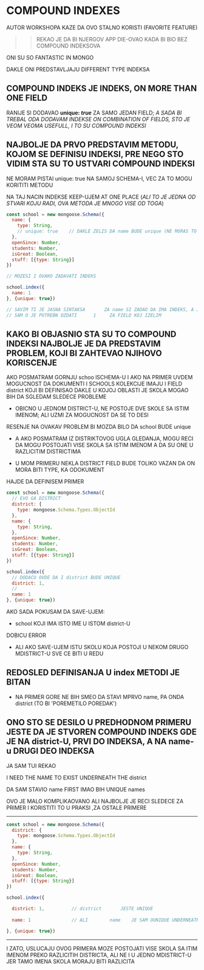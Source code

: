 # COMPOUND INDEXES

AUTOR WORKSHOPA KAZE DA OVO STALNO KORISTI (FAVORITE FEATURE)

>> REKAO JE DA BI NJERGOV APP DIE-OVAO KADA BI BIO BEZ COMPOUND INDEKSOVA

ONI SU SO FANTASTIC IN MONGO

DAKLE ONI PREDSTAVLJAJU DIFFERENT TYPE INDEKSA

## COMPOUND INDEKS JE INDEKS, ON MORE THAN ONE FIELD

RANIJE SI DODAVAO **unique: *true*** ZA SAMO JEDAN FIELD; *A SADA BI TREBAL ODA DODAVAM INDEKSE ON COMBINATION OF FIELDS, STO JE VEOM VEOMA USEFULL, I TO SU COMPOUND INDEKSI*

## NAJBOLJE DA PRVO PREDSTAVIM METODU, KOJOM SE DEFINISU INDEKSI, PRE NEGO STO VIDIM STA SU TO USTVARI COMPOUND INDEKSI

NE MORAM PISTAI unique: true NA SAMOJ SCHEMA-I, VEC ZA TO MOGU KORITITI METODU

NA TAJ NACIN INDEKSE KEEP-UJEM AT ONE PLACE (*ALI TO JE JEDNA OD STVARI KOJU RADI, OVA METODA JE MNOGO VISE OD TOGA*)

```javascript
const school = new mongoose.Schema({
  name: {
    type: String,
    // unique: true    // DAKLE ZELIS DA name BUDE unique (NE MORAS TO OVDE DEFINISATI)
  },
  openSince: Number,
  students: Number,
  isGreat: Boolean,
  stuff: [{type: String}]
})

// MOZESI I OVAKO ZADAVATI INDEKS

school.index({
  name: 1
}, {unique: true})

// SAVIM TI JE JASNA SINTAKSA       ZA name SI ZADAO DA IMA INDEKS, A JASNO TI JE DA SI TO MOGAO URADITI ZA VISE FIELD-OVA
// SAM O JE POTREBN OZDATI      1     ZA FIELD KOJ IZELIM 

```

## KAKO BI OBJASNIO STA SU TO COMPOUND INDEKSI NAJBOLJE JE DA PREDSTAVIM PROBLEM, KOJI BI ZAHTEVAO NJIHOVO KORISCENJE

AKO POSMATRAM GORNJU schoo lSCHEMA-U I AKO NA PRIMER UVDEM MOGUCNOST DA DOKUMENTI I SCHOOLS KOLEKCIJE IMAJU I FIELD district KOJI BI DEFINISAO DAKLE U KOJOJ OBLASTI JE SKOLA MOGAO BIH DA SGLEDAM SLEDECE PROBLEME

- OBICNO U JEDNOM DISTRICT-U, NE POSTOJE DVE SKOLE SA ISTIM IMENOM; ALI UZMI ZA MOGUCNOST DA SE TO DESI

RESENJE NA OVAKAV PROBLEM BI MOZDA BILO DA school BUDE unique

- A AKO POSMATRAM IZ DISTRIKTOVOG UGLA GLEDANJA, MOGU RECI DA MOGU POSTOJATI VISE SKOLA SA ISTIM IMENOM A DA SU ONE U RAZLICITIM DISTRICTIMA

- U MOM PRIMERU NEKLA DISTRICT FIELD BUDE TOLIKO VAZAN DA ON MORA BITI TYPE, KA ODOKUMENT

HAJDE DA DEFINISEM PRIMER

```javascript
const school = new mongoose.Schema({
  // EVO GA DISTRICT
  district: {
    type: mongoose.Schema.Types.ObjectId
  },
  name: {
    type: String,
  },
  openSince: Number,
  students: Number,
  isGreat: Boolean,
  stuff: [{type: String}]
})

school.index({
  // DODACU OVDE DA I district BUDE UNIQUE
  district: 1,
  //
  name: 1
}, {unique: true})
```

AKO SADA POKUSAM DA SAVE-UJEM:

- school KOJI IMA ISTO IME U ISTOM district-U

DOBICU ERROR

- ALI AKO SAVE-UJEM ISTU SKOLU KOJA POSTOJI U NEKOM DRUGO MDISTRICT-U SVE CE BITI U REDU

## REDOSLED DEFINISANJA U index METODI JE BITAN

- NA PRIMER GORE NE BIH SMEO DA STAVI MPRVO name, PA ONDA district (TO BI 'POREMETILO POREDAK')

## ONO STO SE DESILO U PREDHODNOM PRIMERU JESTE DA JE STVOREN COMPOUND INDEKS GDE JE NA district-U, PRVI DO INDEKSA, A NA name-u DRUGI DEO INDEKSA

JA SAM TUI REKAO

I NEED THE NAME TO EXIST UNDERNEATH THE district

DA SAM STAVIO name FIRST IMAO BIH UNIQUE names

OVO JE MALO KOMPLIKAOVANO ALI NAJBOLJE JE RECI SLEDECE ZA PRIMER I KORISTITI TO U PRAKSI ,ZA OSTALE PRIMERE

*****

```javascript
const school = new mongoose.Schema({
  district: {
    type: mongoose.Schema.Types.ObjectId
  },
  name: {
    type: String,
  },
  openSince: Number,
  students: Number,
  isGreat: Boolean,
  stuff: [{type: String}]
})

school.index({

  district: 1,          // district       JESTE UNIQUE
  
  name: 1               // ALI        name    JE SAM OUNIQUE UNDERNEATH TE DISTRICT

}, {unique: true})
```

*****

I ZATO,  USLUCAJU OVOG PRIMERA MOZE POSTOJATI VISE SKOLA SA ITIM IMENOM PREKO RAZLICITIH DISTRICTA, ALI NE I U JEDNO MDISTRICT-U JER TAMO IMENA SKOLA MORAJU BITI RAZLICITA
